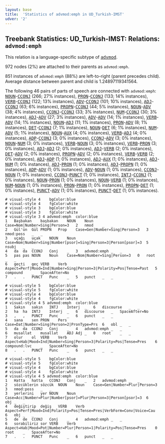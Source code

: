 ```yaml
---
layout: base
title:  'Statistics of advmod:emph in UD_Turkish-IMST'
udver: '2'
---
```


## Treebank Statistics: UD_Turkish-IMST: Relations: `advmod:emph`

This relation is a language-specific subtype of <tt><a href="tr_imst-dep-advmod.html">advmod</a></tt>.

972 nodes (2%) are attached to their parents as `advmod:emph`.

851 instances of `advmod:emph` (88%) are left-to-right (parent precedes child).
Average distance between parent and child is 1.24897119341564.

The following 46 pairs of parts of speech are connected with `advmod:emph`: <tt><a href="tr_imst-pos-NOUN.html">NOUN</a></tt>-<tt><a href="tr_imst-pos-CCONJ.html">CCONJ</a></tt> (266; 27% instances), <tt><a href="tr_imst-pos-PRON.html">PRON</a></tt>-<tt><a href="tr_imst-pos-CCONJ.html">CCONJ</a></tt> (133; 14% instances), <tt><a href="tr_imst-pos-VERB.html">VERB</a></tt>-<tt><a href="tr_imst-pos-CCONJ.html">CCONJ</a></tt> (122; 13% instances), <tt><a href="tr_imst-pos-ADV.html">ADV</a></tt>-<tt><a href="tr_imst-pos-CCONJ.html">CCONJ</a></tt> (101; 10% instances), <tt><a href="tr_imst-pos-ADJ.html">ADJ</a></tt>-<tt><a href="tr_imst-pos-CCONJ.html">CCONJ</a></tt> (63; 6% instances), <tt><a href="tr_imst-pos-PROPN.html">PROPN</a></tt>-<tt><a href="tr_imst-pos-CCONJ.html">CCONJ</a></tt> (44; 5% instances), <tt><a href="tr_imst-pos-NOUN.html">NOUN</a></tt>-<tt><a href="tr_imst-pos-ADV.html">ADV</a></tt> (38; 4% instances), <tt><a href="tr_imst-pos-CCONJ.html">CCONJ</a></tt>-<tt><a href="tr_imst-pos-CCONJ.html">CCONJ</a></tt> (33; 3% instances), <tt><a href="tr_imst-pos-NUM.html">NUM</a></tt>-<tt><a href="tr_imst-pos-CCONJ.html">CCONJ</a></tt> (30; 3% instances), <tt><a href="tr_imst-pos-ADJ.html">ADJ</a></tt>-<tt><a href="tr_imst-pos-ADV.html">ADV</a></tt> (27; 3% instances), <tt><a href="tr_imst-pos-ADV.html">ADV</a></tt>-<tt><a href="tr_imst-pos-ADV.html">ADV</a></tt> (14; 1% instances), <tt><a href="tr_imst-pos-VERB.html">VERB</a></tt>-<tt><a href="tr_imst-pos-ADV.html">ADV</a></tt> (14; 1% instances), <tt><a href="tr_imst-pos-NOUN.html">NOUN</a></tt>-<tt><a href="tr_imst-pos-ADJ.html">ADJ</a></tt> (11; 1% instances), <tt><a href="tr_imst-pos-PRON.html">PRON</a></tt>-<tt><a href="tr_imst-pos-ADV.html">ADV</a></tt> (8; 1% instances), <tt><a href="tr_imst-pos-DET.html">DET</a></tt>-<tt><a href="tr_imst-pos-CCONJ.html">CCONJ</a></tt> (7; 1% instances), <tt><a href="tr_imst-pos-NOUN.html">NOUN</a></tt>-<tt><a href="tr_imst-pos-DET.html">DET</a></tt> (6; 1% instances), <tt><a href="tr_imst-pos-NUM.html">NUM</a></tt>-<tt><a href="tr_imst-pos-ADV.html">ADV</a></tt> (5; 1% instances), <tt><a href="tr_imst-pos-NOUN.html">NOUN</a></tt>-<tt><a href="tr_imst-pos-AUX.html">AUX</a></tt> (4; 0% instances), <tt><a href="tr_imst-pos-VERB.html">VERB</a></tt>-<tt><a href="tr_imst-pos-ADJ.html">ADJ</a></tt> (4; 0% instances), <tt><a href="tr_imst-pos-ADP.html">ADP</a></tt>-<tt><a href="tr_imst-pos-CCONJ.html">CCONJ</a></tt> (3; 0% instances), <tt><a href="tr_imst-pos-CCONJ.html">CCONJ</a></tt>-<tt><a href="tr_imst-pos-ADV.html">ADV</a></tt> (3; 0% instances), <tt><a href="tr_imst-pos-NOUN.html">NOUN</a></tt>-<tt><a href="tr_imst-pos-NUM.html">NUM</a></tt> (3; 0% instances), <tt><a href="tr_imst-pos-VERB.html">VERB</a></tt>-<tt><a href="tr_imst-pos-NOUN.html">NOUN</a></tt> (3; 0% instances), <tt><a href="tr_imst-pos-VERB.html">VERB</a></tt>-<tt><a href="tr_imst-pos-PRON.html">PRON</a></tt> (3; 0% instances), <tt><a href="tr_imst-pos-ADJ.html">ADJ</a></tt>-<tt><a href="tr_imst-pos-ADJ.html">ADJ</a></tt> (2; 0% instances), <tt><a href="tr_imst-pos-ADJ.html">ADJ</a></tt>-<tt><a href="tr_imst-pos-VERB.html">VERB</a></tt> (2; 0% instances), <tt><a href="tr_imst-pos-DET.html">DET</a></tt>-<tt><a href="tr_imst-pos-ADV.html">ADV</a></tt> (2; 0% instances), <tt><a href="tr_imst-pos-PROPN.html">PROPN</a></tt>-<tt><a href="tr_imst-pos-ADV.html">ADV</a></tt> (2; 0% instances), <tt><a href="tr_imst-pos-VERB.html">VERB</a></tt>-<tt><a href="tr_imst-pos-VERB.html">VERB</a></tt> (2; 0% instances), <tt><a href="tr_imst-pos-ADJ.html">ADJ</a></tt>-<tt><a href="tr_imst-pos-ADP.html">ADP</a></tt> (1; 0% instances), <tt><a href="tr_imst-pos-ADJ.html">ADJ</a></tt>-<tt><a href="tr_imst-pos-AUX.html">AUX</a></tt> (1; 0% instances), <tt><a href="tr_imst-pos-ADJ.html">ADJ</a></tt>-<tt><a href="tr_imst-pos-NUM.html">NUM</a></tt> (1; 0% instances), <tt><a href="tr_imst-pos-ADJ.html">ADJ</a></tt>-<tt><a href="tr_imst-pos-PRON.html">PRON</a></tt> (1; 0% instances), <tt><a href="tr_imst-pos-ADJ.html">ADJ</a></tt>-<tt><a href="tr_imst-pos-PROPN.html">PROPN</a></tt> (1; 0% instances), <tt><a href="tr_imst-pos-ADP.html">ADP</a></tt>-<tt><a href="tr_imst-pos-ADV.html">ADV</a></tt> (1; 0% instances), <tt><a href="tr_imst-pos-ADV.html">ADV</a></tt>-<tt><a href="tr_imst-pos-NOUN.html">NOUN</a></tt> (1; 0% instances), <tt><a href="tr_imst-pos-CCONJ.html">CCONJ</a></tt>-<tt><a href="tr_imst-pos-NOUN.html">NOUN</a></tt> (1; 0% instances), <tt><a href="tr_imst-pos-CCONJ.html">CCONJ</a></tt>-<tt><a href="tr_imst-pos-PUNCT.html">PUNCT</a></tt> (1; 0% instances), <tt><a href="tr_imst-pos-INTJ.html">INTJ</a></tt>-<tt><a href="tr_imst-pos-CCONJ.html">CCONJ</a></tt> (1; 0% instances), <tt><a href="tr_imst-pos-NOUN.html">NOUN</a></tt>-<tt><a href="tr_imst-pos-PRON.html">PRON</a></tt> (1; 0% instances), <tt><a href="tr_imst-pos-NOUN.html">NOUN</a></tt>-<tt><a href="tr_imst-pos-VERB.html">VERB</a></tt> (1; 0% instances), <tt><a href="tr_imst-pos-NUM.html">NUM</a></tt>-<tt><a href="tr_imst-pos-NOUN.html">NOUN</a></tt> (1; 0% instances), <tt><a href="tr_imst-pos-PRON.html">PRON</a></tt>-<tt><a href="tr_imst-pos-PRON.html">PRON</a></tt> (1; 0% instances), <tt><a href="tr_imst-pos-PROPN.html">PROPN</a></tt>-<tt><a href="tr_imst-pos-DET.html">DET</a></tt> (1; 0% instances), <tt><a href="tr_imst-pos-PUNCT.html">PUNCT</a></tt>-<tt><a href="tr_imst-pos-ADV.html">ADV</a></tt> (1; 0% instances), <tt><a href="tr_imst-pos-PUNCT.html">PUNCT</a></tt>-<tt><a href="tr_imst-pos-DET.html">DET</a></tt> (1; 0% instances).


~~~ conllu
# visual-style 4	bgColor:blue
# visual-style 4	fgColor:white
# visual-style 3	bgColor:blue
# visual-style 3	fgColor:white
# visual-style 3 4 advmod:emph	color:blue
1	Başbakan	başbakan	NOUN	Noun	Case=Nom|Number=Sing|Person=3	2	nmod	_	_
2	Gül'ün	Gül	PROPN	Prop	Case=Gen|Number=Sing|Person=3	3	nmod:poss	_	_
3	uçağı	uçak	NOUN	Noun	Case=Nom|Number=Sing|Number[psor]=Sing|Person=3|Person[psor]=3	5	nsubj	_	_
4	da	da	CCONJ	Conj	_	3	advmod:emph	_	_
5	pas	pas	NOUN	Noun	Case=Nom|Number=Sing|Person=3	0	root	_	_
6	geçti	geç	VERB	Verb	Aspect=Perf|Mood=Ind|Number=Sing|Person=3|Polarity=Pos|Tense=Past	5	compound	_	SpaceAfter=No
7	.	.	PUNCT	Punc	_	5	punct	_	_

~~~


~~~ conllu
# visual-style 5	bgColor:blue
# visual-style 5	fgColor:white
# visual-style 4	bgColor:blue
# visual-style 4	fgColor:white
# visual-style 4 5 advmod:emph	color:blue
1	Sakın	sakın	INTJ	Interj	_	6	discourse	_	_
2	ha	ha	INTJ	Interj	_	6	discourse	_	SpaceAfter=No
3	,	,	PUNCT	Punc	_	6	punct	_	_
4	sana	sen	PRON	Pers	Case=Dat|Number=Sing|Person=2|PronType=Prs	6	obl	_	_
5	da	da	CCONJ	Conj	_	4	advmod:emph	_	_
6	musallat	musallat	ADJ	Adj	_	0	root	_	_
7	olur	ol	VERB	Verb	Aspect=Hab|Mood=Ind|Number=Sing|Person=3|Polarity=Pos|Tense=Pres	6	compound:lvc	_	SpaceAfter=No
8	.	.	PUNCT	Punc	_	6	punct	_	_

~~~


~~~ conllu
# visual-style 5	bgColor:blue
# visual-style 5	fgColor:white
# visual-style 4	bgColor:blue
# visual-style 4	fgColor:white
# visual-style 4 5 advmod:emph	color:blue
1	Hatta	hatta	CCONJ	Conj	_	2	advmod:emph	_	_
2	sözcüklerin	sözcük	NOUN	Noun	Case=Gen|Number=Plur|Person=3	3	nmod:poss	_	_
3	yerlerini	yer	NOUN	Noun	Case=Acc|Number=Plur|Number[psor]=Plur|Person=3|Person[psor]=3	6	obj	_	_
4	değiştirip	değiş	VERB	Verb	Aspect=Perf|Mood=Ind|Polarity=Pos|Tense=Pres|VerbForm=Conv|Voice=Cau	6	obj	_	_
5	de	de	CCONJ	Conj	_	4	advmod:emph	_	_
6	sorabiliriz	sor	VERB	Verb	Aspect=Hab|Mood=Pot|Number=Plur|Person=1|Polarity=Pos|Tense=Pres	0	root	_	SpaceAfter=No
7	.	.	PUNCT	Punc	_	6	punct	_	_

~~~


